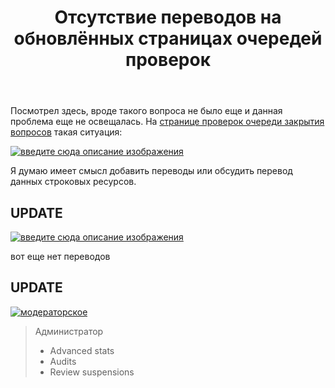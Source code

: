 ﻿---
title: "Отсутствие переводов на обновлённых страницах очередей проверок"
se.owner.user_id: 238742
se.owner.display_name: "Andrew"
se.owner.link: "https://ru.meta.stackoverflow.com/users/238742/andrew"
se.link: "https://ru.meta.stackoverflow.com/questions/11379/%d0%9e%d1%82%d1%81%d1%83%d1%82%d1%81%d1%82%d0%b2%d0%b8%d0%b5-%d0%bf%d0%b5%d1%80%d0%b5%d0%b2%d0%be%d0%b4%d0%be%d0%b2-%d0%bd%d0%b0-%d0%be%d0%b1%d0%bd%d0%be%d0%b2%d0%bb%d1%91%d0%bd%d0%bd%d1%8b%d1%85-%d1%81%d1%82%d1%80%d0%b0%d0%bd%d0%b8%d1%86%d0%b0%d1%85-%d0%be%d1%87%d0%b5%d1%80%d0%b5%d0%b4%d0%b5%d0%b9-%d0%bf%d1%80%d0%be%d0%b2%d0%b5%d1%80%d0%be%d0%ba"
se.question_id: 11379
se.post_type: question
---
<p>Посмотрел здесь, вроде такого вопроса не было еще и данная проблема еще не освещалась. На <a href="https://ru.stackoverflow.com/review/close/">странице проверок очереди закрытия вопросов</a> такая ситуация:</p>
<p><a href="https://i.stack.imgur.com/02EMO.png" rel="nofollow noreferrer"><img src="https://i.stack.imgur.com/02EMO.png" alt="введите сюда описание изображения" /></a></p>
<p>Я думаю имеет смысл добавить переводы или обсудить перевод данных строковых ресурсов.</p>
<h2>UPDATE</h2>
<p><a href="https://i.stack.imgur.com/2hj8h.png" rel="nofollow noreferrer"><img src="https://i.stack.imgur.com/2hj8h.png" alt="введите сюда описание изображения" /></a></p>
<p>вот еще нет переводов</p>
<h2>UPDATE</h2>
<p><a href="https://i.stack.imgur.com/xKQUp.png" rel="nofollow noreferrer"><img src="https://i.stack.imgur.com/xKQUp.png" alt="модераторское" /></a></p>
<blockquote>
<p>Администратор</p>
<ul>
<li>Advanced stats</li>
<li>Audits</li>
<li>Review suspensions</li>
</ul>
</blockquote>
